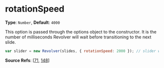 # rotationSpeed

**Type**: `Number`, **Default**: `4000` 

This option is passed through the options object to the constructor. It is the number of milliseconds Revolver will wait before transitioning to the next slide.

```javascript
var slider = new Revolver(slides, { rotationSpeed: 2000 }); // slider will go to next slide every 2 seconds
```

**Source Refs**: [[71](../../coffee/revolver.coffee#L71), [148](../../coffee/revolver.coffee#L148)]
